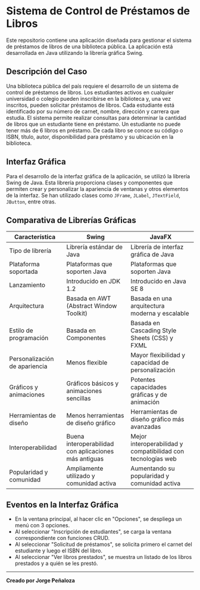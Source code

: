 # Sistema de Control de Préstamos de Libros

Este repositorio contiene una aplicación diseñada para gestionar el sistema de préstamos de libros de una biblioteca pública. La aplicación está desarrollada en Java utilizando la librería gráfica Swing.

## Descripción del Caso

Una biblioteca pública del país requiere el desarrollo de un sistema de control de préstamos de libros. Los estudiantes activos en cualquier universidad o colegio pueden inscribirse en la biblioteca y, una vez inscritos, pueden solicitar préstamos de libros. Cada estudiante está identificado por su número de carnet, nombre, dirección y carrera que estudia. El sistema permite realizar consultas para determinar la cantidad de libros que un estudiante tiene en préstamo. Un estudiante no puede tener más de 6 libros en préstamo. De cada libro se conoce su código o ISBN, título, autor, disponibilidad para préstamo y su ubicación en la biblioteca.

## Interfaz Gráfica

Para el desarrollo de la interfaz gráfica de la aplicación, se utilizó la librería Swing de Java. Esta librería proporciona clases y componentes que permiten crear y personalizar la apariencia de ventanas y otros elementos de la interfaz. Se han utilizado clases como `JFrame`, `JLabel`, `JTextField`, `JButton`, entre otras.

## Comparativa de Librerías Gráficas

| Característica | Swing | JavaFX |
|----------------|-------|--------|
| Tipo de librería | Librería estándar de Java | Librería de interfaz gráfica de Java |
| Plataforma soportada | Plataformas que soporten Java | Plataformas que soporten Java |
| Lanzamiento | Introducido en JDK 1.2 | Introducido en Java SE 8 |
| Arquitectura | Basada en AWT (Abstract Window Toolkit) | Basada en una arquitectura moderna y escalable |
| Estilo de programación | Basada en Componentes | Basada en Cascading Style Sheets (CSS) y FXML |
| Personalización de apariencia | Menos flexible | Mayor flexibilidad y capacidad de personalización |
| Gráficos y animaciones | Gráficos básicos y animaciones sencillas | Potentes capacidades gráficas y de animación |
| Herramientas de diseño | Menos herramientas de diseño gráfico | Herramientas de diseño gráfico más avanzadas |
| Interoperabilidad | Buena interoperabilidad con aplicaciones más antiguas | Mejor interoperabilidad y compatibilidad con tecnologías web |
| Popularidad y comunidad | Ampliamente utilizado y comunidad activa | Aumentando su popularidad y comunidad activa |

## Eventos en la Interfaz Gráfica

- En la ventana principal, al hacer clic en "Opciones", se despliega un menú con 3 opciones.
- Al seleccionar "Inscripción de estudiantes", se carga la ventana correspondiente con funciones CRUD.
- Al seleccionar "Solicitud de préstamos", se solicita primero el carnet del estudiante y luego el ISBN del libro.
- Al seleccionar "Ver libros prestados", se muestra un listado de los libros prestados y a quién se les prestó.

---

**Creado por Jorge Peñaloza**


